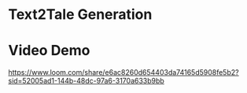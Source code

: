# Text2Tale Generation


# Video Demo
https://www.loom.com/share/e6ac8260d654403da74165d5908fe5b2?sid=52005ad1-144b-48dc-97a6-3170a633b9bb
